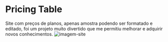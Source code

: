 # Pricing Table

Site com preços de planos, apenas amostra podendo ser formatado e editado, foi um projeto muito divertido que me permitiu melhorar e adquirir novos conhecimentos.
![imagem-site](https://i.imgur.com/41uEARO.png)
